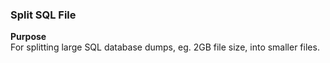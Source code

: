 ### Split SQL File

**Purpose**<br />
For splitting large SQL database dumps, eg. 2GB file size, into smaller files.
